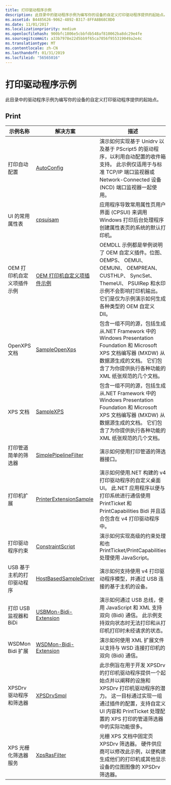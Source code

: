 ```yaml
---
title: 打印驱动程序示例
description: 此目录中的驱动程序示例为编写你的设备的自定义打印驱动程序提供的起始点。
ms.assetid: B4485626-9062-4892-B317-8FFA8B68C0D0
ms.date: 11/01/2017
ms.localizationpriority: medium
ms.openlocfilehash: 900bfc1806e5cbbfdb548af810062ba8dc29e4fe
ms.sourcegitcommit: a33b7978e22d5bb9f65ca7056f955319049a2e4c
ms.translationtype: MT
ms.contentlocale: zh-CN
ms.lasthandoff: 01/31/2019
ms.locfileid: "56565016"
---
```

# <a name="print-driver-samples"></a>打印驱动程序示例


此目录中的驱动程序示例为编写你的设备的自定义打印驱动程序提供的起始点。

## <a name="print"></a>Print


| 示例名称                      | 解决方案                                                                  | 描述  |
|----------------------------------|---------------------------------------------------------------------------|--------------|
| 打印自动配置         | [AutoConfig](https://go.microsoft.com/fwlink/p/?LinkId=617938)             | 演示如何实现基于 Unidrv 以及基于 PScript5 的驱动程序，以利用自动配置的收件箱支持。 此示例仅适用于与标准 TCP/IP 端口监视器或 Network-Connected 设备 (NCD) 端口监视器一起使用。                                                                                                                                                |
| UI 的常用属性表         | [cpsuisam](https://go.microsoft.com/fwlink/p/?LinkId=617940)               | 应用程序导致常用属性页用户界面 (CPSUI) 来调用 Windows 打印后台处理程序创建属性表页的系统的默认打印机。                                                                                                                                                                                                                       |
| OEM 打印机自定义项插件示例 | [OEM 打印机自定义项插件示例](https://go.microsoft.com/fwlink/?linkid=862105) | OEMDLL 示例都是举例说明了 OEM 自定义插件。位图、 OEMPS、 OEMUI、 OEMUNI、 OEMPREAN、 CUSTHLP、 SyncSet、 ThemeUI、 PSUIRep 和水印示例不会影响打印机输出。 它们是仅为示例演示如何生成各种类型的 OEM 自定义 Dll。               |
| OpenXPS 文档                | [SampleOpenXps](https://go.microsoft.com/fwlink/p/?LinkId=617941)          | 包含一组不同的源，包括生成从.NET Framework 中的 Windows Presentation Foundation 和 Microsoft XPS 文档编写器 (MXDW) 从数据源生成的文档。 它们包含了为你提供执行各种功能的 XML 纸张规范的几个文档。                                               |
| XPS 文档                    | [SampleXPS](https://go.microsoft.com/fwlink/p/?LinkId=617942)              | 包含一组不同的源，包括生成从.NET Framework 中的 Windows Presentation Foundation 和 Microsoft XPS 文档编写器 (MXDW) 从数据源生成的文档。 它们包含了为你提供执行各种功能的 XML 纸张规范的几个文档。                                               |
| 打印管道简单的筛选器     | [SimplePipelineFilter](https://go.microsoft.com/fwlink/p/?LinkId=617944)   | 演示如何使用打印管道的筛选器接口。                                                                                                                                                                                                                                                                                                                                             |
| 打印机扩展                | [PrinterExtensionSample](https://go.microsoft.com/fwlink/p/?LinkId=617945) | 演示如何使用.NET 构建的 v4 打印驱动程序的自定义桌面 UI。 此.NET 应用程序以便与打印系统进行通信使用 PrintTicket 和 PrintCapabilities Bidi 并且适合包含在 v4 打印驱动程序中。                                                                                                                                           |
| 打印驱动程序约束         | [ConstraintScript](https://go.microsoft.com/fwlink/p/?LinkId=617946)       | 演示如何实现高级的约束处理和也 PrintTicket/PrintCapabilities 处理使用 JavaScript。                                                                                                                                                                                                                                                                        |
| USB 基于主机的打印驱动程序      | [HostBasedSampleDriver](https://go.microsoft.com/fwlink/p/?LinkId=617947)  | 演示如何支持使用 v4 打印驱动程序模型，并通过 USB 连接的基于主机的设备。                                                                                                                                                                                                                                                                                        |
| 打印 USB 监视器和 BiDi       | [USBMon-Bidi-Extension](https://go.microsoft.com/fwlink/p/?LinkId=617948)  | 演示如何通过 USB 总线，使用 JavaScript 和 XML 支持双向 (Bidi) 通信。 此示例支持双向状态时无法打印和从打印机打印时未经请求的状态。                                                                                                                                                                     |
| WSDMon Bidi 扩展            | [WSDMon-Bidi-Extension](https://go.microsoft.com/fwlink/p/?LinkId=617949)  | 演示如何使用 XML 扩展文件以支持与 WSD 连接打印机的双向 (Bidi) 通信。                                                                                                                                                                                                                                                                            |
| XPSDrv 驱动程序和筛选器         | [XPSDrvSmpl](https://go.microsoft.com/fwlink/p/?LinkId=617950)             | 此示例旨在用于开发 XPSDrv 的打印机驱动程序提供一个起始点并以阐释的设施和 XPSDrv 打印机驱动程序的潜力。 这一目标通过实现一组通过插件的配置，支持自定义 UI 内容和 PrintTicket 处理配置的 XPS 打印的管道筛选器中的实际功能很多。 |
| XPS 光栅化筛选器服务 | [XpsRasFilter](https://go.microsoft.com/fwlink/p/?LinkId=617951)           | 光栅 XPS 文档中固定页 XPSDrv 筛选器。 硬件供应商可以修改此示例，以便构建生成他们的打印机或其他显示设备的位图图像的 XPSDrv 筛选器。                                                                                                                                                                                          |





